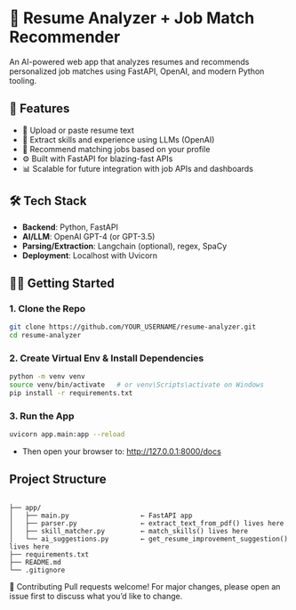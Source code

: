 # 🧠 Resume Analyzer + Job Match Recommender

An AI-powered web app that analyzes resumes and recommends personalized job matches using FastAPI, OpenAI, and modern Python tooling.

## 🚀 Features

- 📄 Upload or paste resume text
- 🧠 Extract skills and experience using LLMs (OpenAI)
- 💼 Recommend matching jobs based on your profile
- ⚙️ Built with FastAPI for blazing-fast APIs
- 📊 Scalable for future integration with job APIs and dashboards

## 🛠 Tech Stack

- **Backend**: Python, FastAPI
- **AI/LLM**: OpenAI GPT-4 (or GPT-3.5)
- **Parsing/Extraction**: Langchain (optional), regex, SpaCy
- **Deployment**: Localhost with Uvicorn

## 🧑‍💻 Getting Started

### 1. Clone the Repo
```bash
git clone https://github.com/YOUR_USERNAME/resume-analyzer.git
cd resume-analyzer
```

### 2. Create Virtual Env & Install Dependencies
```bash
python -m venv venv
source venv/bin/activate   # or venv\Scripts\activate on Windows
pip install -r requirements.txt
```

### 3. Run the App
```bash
uvicorn app.main:app --reload
```

- Then open your browser to:  http://127.0.0.1:8000/docs

## Project Structure
```resume-analyzer/

├── app/
│   ├── main.py                  ← FastAPI app
│   ├── parser.py                ← extract_text_from_pdf() lives here
│   ├── skill_matcher.py         ← match_skills() lives here
│   └── ai_suggestions.py        ← get_resume_improvement_suggestion() lives here
├── requirements.txt
├── README.md
└── .gitignore
```

🤝 Contributing
Pull requests welcome! For major changes, please open an issue first to discuss what you’d like to change.
